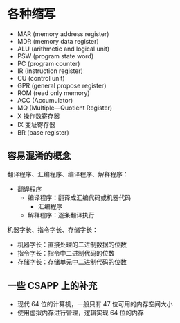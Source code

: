# 各种缩写

- MAR (memory address register)
- MDR (memory data register)
- ALU (arithmetic and logical unit)
- PSW (program state word)
- PC (program counter)
- IR (instruction register)
- CU (control unit)
- GPR (general propose register)
- ROM (read only memory)
- ACC (Accumulator)
- MQ (Multiple—Quotient Register)
- X 操作数寄存器
- IX 变址寄存器
- BR (base register)

## 容易混淆的概念

翻译程序、汇编程序、编译程序、解释程序：

- 翻译程序
  - 编译程序：翻译成汇编代码或机器代码
    - 汇编程序
  - 解释程序：逐条翻译执行

机器字长、指令字长、存储字长：

- 机器字长：直接处理的二进制数据的位数
- 指令字长：指令中二进制代码的位数
- 存储字长：存储单元中二进制代码的位数

## 一些 CSAPP 上的补充

- 现代 64 位的计算机，一般只有 47 位可用的内存空间大小
- 使用虚拟内存进行管理，逻辑实现 64 位的内存

